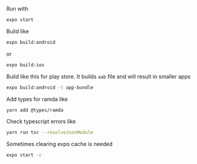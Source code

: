 Run with
```bash
expo start
```

Build like
```bash
expo build:android
```
or
```bash
expo build:ios
```

Build like this for play store. It builds `aab` file and will result in smaller apps
```bash
expo build:android -t app-bundle
```

Add types for ramda like
```bash
yarn add @types/ramda
``` 

Check typescript errors like
```bash
yarn run tsc --resolveJsonModule
```

Sometimes clearing expo cache is needed
```bash
expo start -c
```
